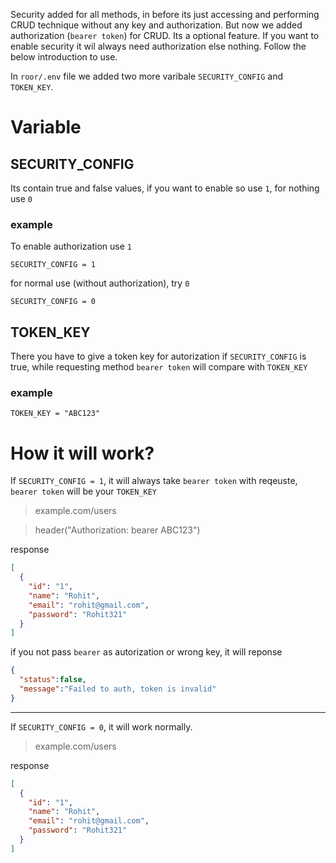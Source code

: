 
Security added for all methods, in before its just accessing and performing CRUD technique without any key and authorization. But now we added authorization (`bearer token`) for CRUD. Its a optional feature. If you want to enable security it wil always need authorization else nothing. Follow the below introduction to use.

In `roor/.env` file we added two more varibale `SECURITY_CONFIG` and `TOKEN_KEY`.

# Variable

## SECURITY_CONFIG
Its contain true and false values, if you want to enable so use `1`, for nothing use `0`

### example
To enable authorization use `1`
```
SECURITY_CONFIG = 1
```

for normal use (without authorization), try `0`
```
SECURITY_CONFIG = 0
```

## TOKEN_KEY
There you have to give a token key for autorization if `SECURITY_CONFIG` is true, while requesting method `bearer token` will compare with `TOKEN_KEY`

### example

```
TOKEN_KEY = "ABC123"
```

# How it will work?
If `SECURITY_CONFIG = 1`, it will always take `bearer token` with reqeuste, `bearer token` will be your `TOKEN_KEY`

>example.com/users

>header("Authorization: bearer ABC123")

response
```json
[
  {
    "id": "1",
    "name": "Rohit",
    "email": "rohit@gmail.com",
    "password": "Rohit321"
  }
]
```

if you not pass `bearer` as autorization or wrong key, it will reponse
```json
{
  "status":false,
  "message":"Failed to auth, token is invalid"
}
```
<hr>

If `SECURITY_CONFIG = 0`, it will work normally.

>example.com/users

response
```json
[
  {
    "id": "1",
    "name": "Rohit",
    "email": "rohit@gmail.com",
    "password": "Rohit321"
  }
]
```
